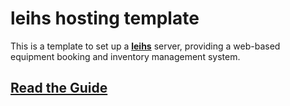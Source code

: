 # **leihs** hosting template

This is a template to set up a [**leihs**](https://github.com/leihs/leihs/wiki) server,
providing a web-based equipment booking and inventory management system.

## [Read the Guide](https://github.com/leihs/leihs-instance/blob/master/GUIDE.md)
